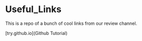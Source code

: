 # Useful_Links
This is a repo of a bunch of cool links from our review channel.


[try.github.io](Github Tutorial)
